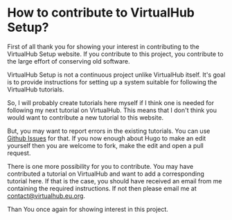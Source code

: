 # How to contribute to VirtualHub Setup?

First of all thank you for showing your interest in contributing
to the VirtualHub Setup website. If you contribute to this
project, you contribute to the large effort of conserving old
software.

VirtualHub Setup is not a continuous project unlike VirtualHub
itself. It's goal is to provide instructions for setting up a
system suitable for following the VirtualHub tutorials.

So, I will probably create tutorials here myself if I think one
is needed for following my next tutorial on VirtualHub. This
means that I don't think you would want to contribute a new
tutorial to this website.

But, you may want to report errors in the existing tutorials.
You can use [Github Issues](https://github.com/InstallerLegacy/setup.virtualhub.eu.org/issues)
for that. If you now enough about Hugo to make an edit yourself
then you are welcome to fork, make the edit and open a pull
request.

There is one more possibility for you to contribute. You may have
contributed a tutorial on VirtualHub and want to add a
corresponding tutorial here. If that is the case, you should have
received an email from me containing the required instructions.
If not then please email me at [contact@virtualhub.eu.org](mailto:contact@virtualhub.eu.org).

Than You once again for showing interest in this project.

